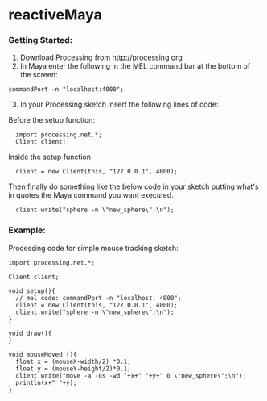 # reactiveMaya

### Getting Started:
1. Download Processing from http://processing.org
2. In Maya enter the following in the MEL command bar at the bottom of the screen: 
```
commandPort -n "localhost:4000";
```
3. In your Processing sketch insert the following lines of code: 

  Before the setup function:
  ```
    import processing.net.*;
    Client client;
  ```
  Inside the setup function
  ```
    client = new Client(this, "127.0.0.1", 4000);
  ```
  Then finally do something like the below code in your sketch putting what's in quotes the Maya command you want executed.
  ```
    client.write("sphere -n \"new_sphere\";\n");
  ```

### Example:
Processing code for simple mouse tracking sketch:
```
import processing.net.*;

Client client;

void setup(){
  // mel code: commandPort -n "localhost: 4000";
  client = new Client(this, "127.0.0.1", 4000);
  client.write("sphere -n \"new_sphere\";\n");
}

void draw(){
}

void mouseMoved (){
  float x = (mouseX-width/2) *0.1;
  float y = (mouseY-height/2)*0.1;
  client.write("move -a -os -wd "+x+" "+y+" 0 \"new_sphere\";\n");
  println(x+" "+y);
}
```

